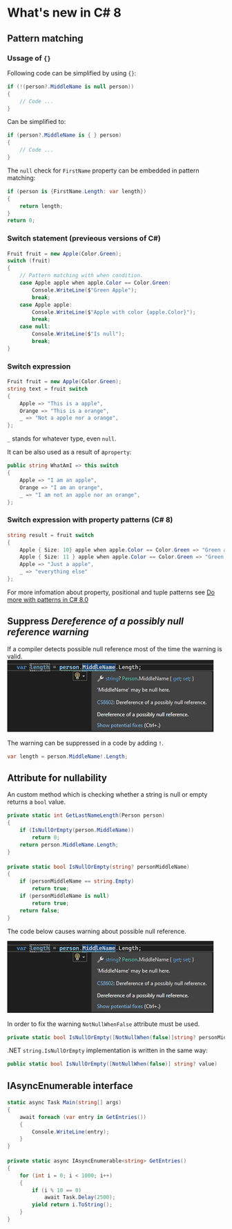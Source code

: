 # What's new in C# 8
## Pattern matching
### Ussage of `{}`
Following code can be simplified by using  `{}`:
```csharp
if (!(person?.MiddleName is null person))
{
    // Code ...
}
``` 
Can be simplified to:
```csharp
if (person?.MiddleName is { } person)
{
    // Code ...
}
```
The `null` check for `FirstName` property can be embedded  in pattern matching:
```csharp
if (person is {FirstName.Length: var length})
{
    return length;
}
return 0;
```
### Switch statement (previeous versions of C#)

``` csharp
Fruit fruit = new Apple(Color.Green);
switch (fruit)
{
	// Pattern matching with when condition.
	case Apple apple when apple.Color == Color.Green:
		Console.WriteLine($"Green Apple");
		break;
	case Apple apple:
		Console.WriteLine($"Apple with color {apple.Color}");
		break;
	case null:
		Console.WriteLine($"Is null");
		break;
}
```

### Switch expression
```csharp
Fruit fruit = new Apple(Color.Green);
string text = fruit switch
{
	Apple => "This is a apple",
	Orange => "This is a orange",
	_ => "Not a apple nor a orange",
};
```

`_` stands for whatever type, even `null`.

It can be also used as a result of a`property`:

``` csharp
public string WhatAmI => this switch
{
	Apple => "I am an apple",
	Orange => "I am an orange",
	_ => "I am not an apple nor an orange",
};
```

### Switch expression with property patterns (C# 8)

```csharp
string result = fruit switch
{
	Apple { Size: 10} apple when apple.Color == Color.Green => "Green apple of size 10",
	Apple { Size: 11 } apple when apple.Color == Color.Green => "Green apple of size 11",
	Apple => "Just a apple",
	_ => "everything else"
};
```

For more infomation about property, positional and tuple patterns see [Do more with patterns in C# 8.0](https://devblogs.microsoft.com/dotnet/do-more-with-patterns-in-c-8-0/)

## Suppress *Dereference of a possibly null reference warning*
If a compiler detects possible null reference most of the time the warning is valid. ![Null reference](pics/nullReferenceWarning.png)

The warning can be suppressed in a code by adding `!`.

```csharp
var length = person.MiddleName!.Length;
```

## Attribute for nullability

An custom method which is checking whether a string is null or empty  returns a `bool` value.

```csharp
private static int GetLastNameLength(Person person)	
{
	if (IsNullOrEmpty(person.MiddleName))
    	return 0;
    return person.MiddleName.Length;
}

private static bool IsNullOrEmpty(string? personMiddleName)
{
    if (personMiddleName == string.Empty)
		return true;
	if (personMiddleName is null)
		return true;
	return false;
}
```

The code below causes warning about possible null reference.

![Null reference 2](pics/nullReferenceWarning.png)

In order to fix the warning `NotNullWhenFalse` attribute must be used.

``` csharp
private static bool IsNullOrEmpty([NotNullWhen(false)]string? personMiddleName)
```

.NET `string.IsNullOrEmpty` implementation is written in the same way:

```csharp
public static bool IsNullOrEmpty([NotNullWhen(false)] string? value)
```

## IAsyncEnumerable interface

``` csharp
static async Task Main(string[] args)
{
	await foreach (var entry in GetEntries())
	{
		Console.WriteLine(entry);
	}
}

private static async IAsyncEnumerable<string> GetEntries()
{
	for (int i = 0; i < 1000; i++)
	{
		if (i % 10 == 0)
			await Task.Delay(2500);
		yield return i.ToString();
	}
}
```